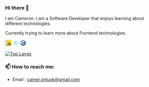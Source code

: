 ### Hi there 👋

I am Cameron. I am a Software Developer that enjoys learning about different technologies.

Currently trying to learn more about Frontend technologies.


<code><img height="20" src="https://raw.githubusercontent.com/github/explore/80688e429a7d4ef2fca1e82350fe8e3517d3494d/topics/javascript/javascript.png"></code>
<code><img height="20" src="https://raw.githubusercontent.com/github/explore/80688e429a7d4ef2fca1e82350fe8e3517d3494d/topics/react/react.png"></code>
<code><img height="20" src="https://raw.githubusercontent.com/github/explore/80688e429a7d4ef2fca1e82350fe8e3517d3494d/topics/cpp/cpp.png"></code>



[![Top Langs](https://github-readme-stats.vercel.app/api/top-langs/?username=camer0nluo&count_private=true&layout=compact&show_icons=true&langs_count=8)](https://github.com/anuraghazra/github-readme-stats)



### 📫 How to reach me:
- Email : camer.onluok@gmail.com
